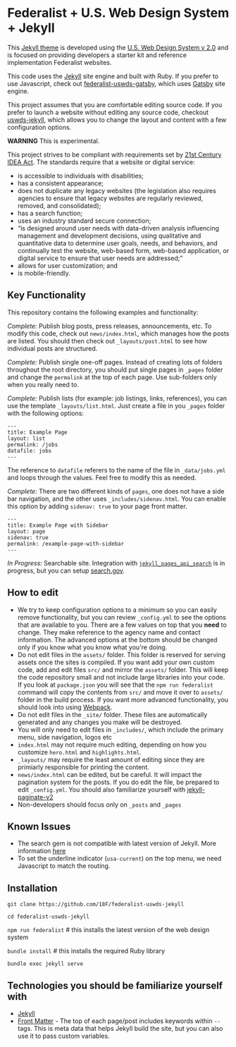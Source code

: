 # Federalist + U.S. Web Design System + Jekyll

This [Jekyll theme](https://jekyllrb.com/docs/themes/) is developed using the [U.S. Web Design System v 2.0](https://v2.designsystem.digital.gov) and is focused on providing developers a starter kit and reference implementation Federalist websites.

This code uses the [Jekyll](https://jekyllrb.com) site engine and built with Ruby. If you prefer to use Javascript, check out [federalist-uswds-gatsby](https://github.com/18F/federalist-uswds-gatsby), which uses [Gatsby](https://gatsbyjs.org) site engine.

This project assumes that you are comfortable editing source code. If you prefer to launch a website without editing any source code, checkout [uswds-jekyll](https://github.com/18F/uswds-jekyll), which allows you to change the layout and content with a few configuration options.



**WARNING** This is experimental.

This project strives to be compliant with requirements set by [21st Century IDEA Act](https://www.meritalk.com/articles/senate-passes-idea-act/). The standards require that a website or digital service:

- is accessible to individuals with disabilities;
- has a consistent appearance;
- does not duplicate any legacy websites (the legislation also requires agencies to ensure that legacy websites are regularly reviewed, removed, and consolidated);
- has a search function;
- uses an industry standard secure connection;
- “is designed around user needs with data-driven analysis influencing management and development decisions, using qualitative and quantitative data to determine user goals, needs, and behaviors, and continually test the website, web-based form, web-based application, or digital service to ensure that user needs are addressed;”
- allows for user customization; and
- is mobile-friendly.

## Key Functionality
This repository contains the following examples and functionality:
 
*Complete:*  Publish blog posts, press releases, announcements, etc. To modify this code, check out `news/index.html`, which manages how the posts are listed. You should then check out `_layouts/post.html` to see how individual posts are structured.

*Complete:*  Publish single one-off pages. Instead of creating lots of folders throughout the root directory, you should put single pages in `_pages` folder and change the `permalink` at the top of each page. Use sub-folders only when you really need to.

*Complete:*  Publish lists (for example: job listings, links, references), you can use the template `_layouts/list.html`. Just create a file in you `_pages` folder with the following options:

```
---
title: Example Page
layout: list
permalink: /jobs
datafile: jobs
---
```

The reference to `datafile` referers to the name of the file in `_data/jobs.yml` and loops through the values. Feel free to modify this as needed.

*Complete:*  There are two different kinds of `pages`, one does not have a side bar navigation, and the other uses `_includes/sidenav.html`. You can enable this option by adding `sidenav: true` to your page front matter.

```
---
title: Example Page with Sidebar
layout: page
sidenav: true
permalink: /example-page-with-sidebar
---
```


*In Progress:* Searchable site. Integration with [`jekyll_pages_api_search`](https://github.com/18F/jekyll_pages_api_search) is in progress, but you can setup [search.gov](https://search.gov).



## How to edit
- We try to keep configuration options to a minimum so you can easily remove functionality, but you can review `_config.yml` to see the options that are available to you. There are a few values on top that you **need** to change. They make reference to the agency name and contact information. The advanced options at the bottom should be changed only if you know what you know what you're doing.
- Do not edit files in the `assets/` folder. This folder is reserved for serving assets once the sites is compiled. If you want add your own custom code, add and edit files `src/` and mirror the `assets/` folder. This will keep the code repository small and not include large libraries into your code. If you look at `package.json` you will see that the `npm run federalist` command will copy the contents from `src/` and move it over to `assets/` folder in the build process. If you want more advanced functionality, you should look into using [Webpack](https://webpack.js.org/concepts/configuration/).
- Do not edit files in the `_site/` folder. These files are automatically generated and any changes you make will be destroyed.
- You will only need to edit files in `_includes/`, which include the primary menu, side navigation, logos etc
- `index.html` may not require much editing, depending on how you customize `hero.html` and `highlights.html`.
- `_layouts/` may require the least amount of editing since they are primiarly responsible for printing the content.
- `news/index.html` can be edited, but be careful. It will impact the pagination system for the posts. If you do edit the file, be prepared to edit `_config.yml`. You should also familiarize yourself with [jekyll-paginate-v2](https://github.com/sverrirs/jekyll-paginate-v2)
- Non-developers should focus only on `_posts` and `_pages`

## Known Issues
- The search gem is not compatible with latest version of Jekyll. More information [here](https://github.com/18F/jekyll_pages_api_search/pull/41)
- To set the underline indicator (`usa-current`) on the top menu, we need Javascript to match the routing. 

## Installation

`git clone https://github.com/18F/federalist-uswds-jekyll`

`cd federalist-uswds-jekyll`

`npm run federalist`        # this installs the latest version of the web design system

`bundle install`            # this installs the required Ruby library

`bundle exec jekyll serve`


## Technologies you should be familiarize yourself with

- [Jekyll](https://jekyllrb.com/docs/assets/)
- [Front Matter](https://jekyllrb.com/docs/frontmatter) - The top of each page/post includes keywords within `--` tags. This is meta data that helps Jekyll build the site, but you can also use it to pass custom variables.
